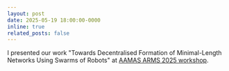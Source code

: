 ```yaml
---
layout: post
date: 2025-05-19 18:00:00-0000
inline: true
related_posts: false
---
```


I presented our work "Towards Decentralised Formation of Minimal-Length Networks Using Swarms of Robots" at [AAMAS ARMS 2025 workshop](https://arms2025.di.unimi.it/).
